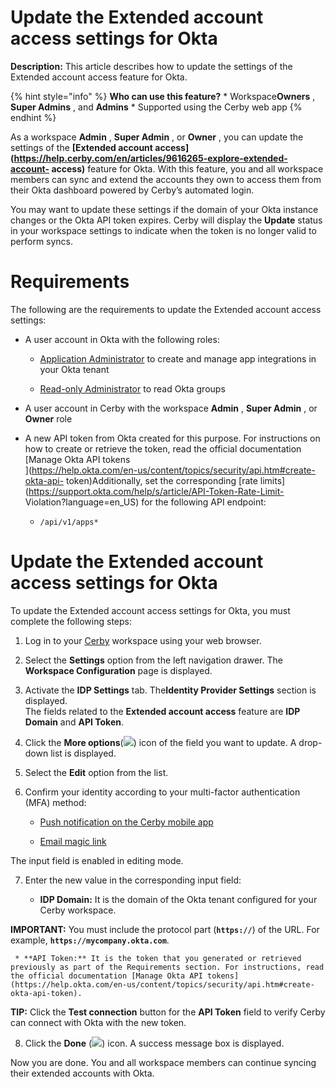 # Update the Extended account access settings for Okta

**Description:** This article describes how to update the settings of the Extended account access feature for Okta.

{% hint style="info" %} **Who can use this feature?** * Workspace**Owners** ,
**Super Admins** , and **Admins** * Supported using the Cerby web app {%
endhint %}

As a workspace **Admin** , **Super Admin** , or **Owner** , you can update the
settings of the **[Extended account
access](https://help.cerby.com/en/articles/9616265-explore-extended-account-
access)** feature for Okta. With this feature, you and all workspace members
can sync and extend the accounts they own to access them from their Okta
dashboard powered by Cerby’s automated login.

You may want to update these settings if the domain of your Okta instance
changes or the Okta API token expires. Cerby will display the **Update**
status in your workspace settings to indicate when the token is no longer
valid to perform syncs.

# Requirements

The following are the requirements to update the Extended account access
settings:

  * A user account in Okta with the following roles:

    * [Application Administrator](https://support.okta.com/help/s/article/What-are-Application-Administrator-roles-and-permissions?language=en_US) to create and manage app integrations in your Okta tenant

    * [Read-only Administrator](https://help.okta.com/en-us/content/topics/security/administrators-read-only-admin.htm) to read Okta groups

  * A user account in Cerby with the workspace **Admin** , **Super Admin** , or **Owner** role

  * A new API token from Okta created for this purpose. For instructions on how to create or retrieve the token, read the official documentation [Manage Okta API tokens  
](https://help.okta.com/en-us/content/topics/security/api.htm#create-okta-api-
token)Additionally, set the corresponding [rate
limits](https://support.okta.com/help/s/article/API-Token-Rate-Limit-
Violation?language=en_US) for the following API endpoint:

    * `/api/v1/apps*`

# Update the Extended account access settings for Okta

To update the Extended account access settings for Okta, you must complete the
following steps:

  1. Log in to your [Cerby](https://app.cerby.com/) workspace using your web browser.

  2. Select the **Settings** option from the left navigation drawer. The **Workspace Configuration** page is displayed.

  3. Activate the **IDP Settings** tab. The**Identity Provider Settings** section is displayed.  
The fields related to the **Extended account access** feature are **IDP
Domain** and **API Token**.

  4. Click the **More options**(![](gitbook/imagesAD_4nXfunp9b1XgNVYScDAmZkXwouh6DfLa__XsHuXs4ONbO8xud3Oy5ZL77KoSG2ZVsKsU-O77D0w4w5mYjfzJt7OQnI4VlVRlBXRcOIgqtbBg2bmGsCBOm223v-D6b3MVPmax5h7uaJKWX0GojdmYo40rtfAU)) icon of the field you want to update. A drop-down list is displayed.

  5. Select the **Edit** option from the list.

  6. Confirm your identity according to your multi-factor authentication (MFA) method:

     * [Push notification on the Cerby mobile app](https://help.cerby.com/en/articles/9462605-confirm-your-identity-with-cerby-s-mfa-methods#h_f2f6b354f7)

     * [Email magic link](https://help.cerby.com/en/articles/9462605-confirm-your-identity-with-cerby-s-mfa-methods#h_1f5622eac0)

The input field is enabled in editing mode.

  7. Enter the new value in the corresponding input field:

     * **IDP Domain:** It is the domain of the Okta tenant configured for your Cerby workspace.

**IMPORTANT:** You must include the protocol part (**`https://`**) of the URL.
For example, **`https://mycompany.okta.com`**.

     * **API Token:** It is the token that you generated or retrieved previously as part of the Requirements section. For instructions, read the official documentation [Manage Okta API tokens](https://help.okta.com/en-us/content/topics/security/api.htm#create-okta-api-token).

**TIP:** Click the **Test connection** button for the **API Token** field to
verify Cerby can connect with Okta with the new token.

  8. Click the **Done** (![](gitbook/imagesAD_4nXcnuiIgXemRqPygER2Kqx86uB_hdyjsJcIR-UGvESio8w0n5Zpz_l3uHn4P_BOsk_hzheDiN0zovLL86nr_BLgjz7kLkgv5hd-cYqdN9sYkpL0Wv-6G9qi7-2tHEYWO2uI8yBd6M_C-FljCZ_VkkZCxt3s_)) icon. A success message box is displayed.

Now you are done. You and all workspace members can continue syncing their
extended accounts with Okta.

